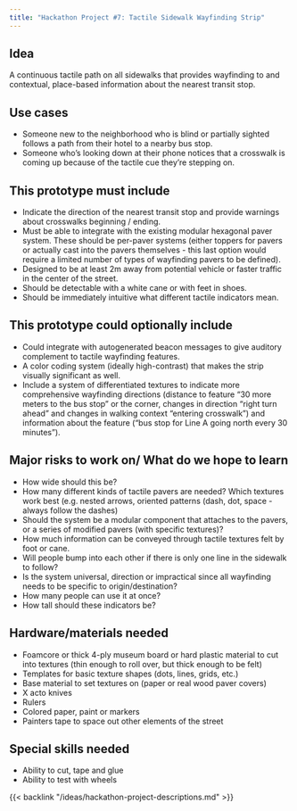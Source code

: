 ```yaml
---
title: "Hackathon Project #7: Tactile Sidewalk Wayfinding Strip"
---
```


## Idea

A continuous tactile path on all sidewalks that provides wayfinding to and contextual, place-based information about the nearest transit stop.

## Use cases

- Someone new to the neighborhood who is blind or partially sighted follows a path from their hotel to a nearby bus stop.
- Someone who’s looking down at their phone notices that a crosswalk is coming up because of the tactile cue they’re stepping on.

## This prototype must include

- Indicate the direction of the nearest transit stop and provide warnings about crosswalks beginning / ending.
- Must be able to integrate with the existing modular hexagonal paver system. These should be per-paver systems (either toppers for pavers or actually cast into the pavers themselves - this last option would require a limited number of types of wayfinding pavers to be defined).
- Designed to be at least 2m away from potential vehicle or faster traffic in the center of the street.
- Should be detectable with a white cane or with feet in shoes.
- Should be immediately intuitive what different tactile indicators mean.

## This prototype could optionally include

- Could integrate with autogenerated beacon messages to give auditory complement to tactile wayfinding features.
- A color coding system (ideally high-contrast) that makes the strip visually significant as well.
- Include a system of differentiated textures to indicate more comprehensive wayfinding directions (distance to feature “30 more meters to the bus stop” or the corner, changes in direction “right turn ahead” and changes in walking context “entering crosswalk”) and information about the feature (“bus stop for Line A going north every 30 minutes”).

## Major risks to work on/ What do we hope to learn

- How wide should this be?
- How many different kinds of tactile pavers are needed? Which textures work best (e.g. nested arrows, oriented patterns (dash, dot, space - always follow the dashes)
- Should the system be a modular component that attaches to the pavers, or a series of modified pavers (with specific textures)?
- How much information can be conveyed through tactile textures felt by foot or cane.
- Will people bump into each other if there is only one line in the sidewalk to follow?
- Is the system universal, direction or impractical since all wayfinding needs to be specific to origin/destination?
- How many people can use it at once?
- How tall should these indicators be?

## Hardware/materials needed

- Foamcore or thick 4-ply museum board or hard plastic material to cut into textures (thin enough to roll over, but thick enough to be felt)
- Templates for basic texture shapes (dots, lines, grids, etc.)
- Base material to set textures on (paper or real wood paver covers)
- X acto knives
- Rulers
- Colored paper, paint or markers
- Painters tape to space out other elements of the street

## Special skills needed

- Ability to cut, tape and glue
- Ability to test with wheels

{{< backlink "/ideas/hackathon-project-descriptions.md" >}}
